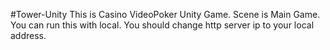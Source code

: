#Tower-Unity
This is Casino VideoPoker Unity Game.
Scene is Main Game.
You can run this with local.
You should change http server ip to your local address.
